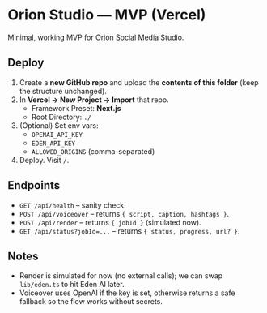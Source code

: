 # Orion Studio — MVP (Vercel)
Minimal, working MVP for Orion Social Media Studio.

## Deploy
1. Create a **new GitHub repo** and upload the **contents of this folder** (keep the structure unchanged).
2. In **Vercel → New Project → Import** that repo.
   - Framework Preset: **Next.js**
   - Root Directory: `./`
3. (Optional) Set env vars:
   - `OPENAI_API_KEY`
   - `EDEN_API_KEY`
   - `ALLOWED_ORIGINS` (comma-separated)
4. Deploy. Visit `/`.

## Endpoints
- `GET /api/health` – sanity check.
- `POST /api/voiceover` – returns `{ script, caption, hashtags }`.
- `POST /api/render` – returns `{ jobId }` (simulated now).
- `GET /api/status?jobId=...` – returns `{ status, progress, url? }`.

## Notes
- Render is simulated for now (no external calls); we can swap `lib/eden.ts` to hit Eden AI later.
- Voiceover uses OpenAI if the key is set, otherwise returns a safe fallback so the flow works without secrets.
